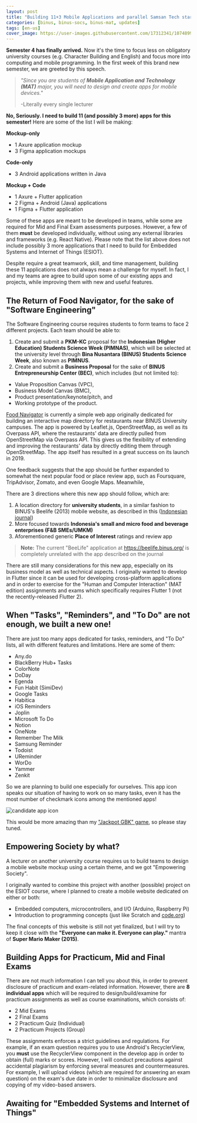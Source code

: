 ```yaml
---
layout: post
title: "Building 11+3 Mobile Applications and parallel Samsan Tech startups for Semester 4"
categories: [binus, binus-socs, binus-mat, updates]
tags: [en-us]
cover_image: https://user-images.githubusercontent.com/17312341/107489967-d6b25580-6bbb-11eb-97de-aeffc18df182.png
---
```


**Semester 4 has finally arrived.** Now it's the time to focus less on obligatory university courses (e.g. Character Building and English) and focus more into computing and mobile programming. In the first week of this brand new semester, we are greeted by this speech.

> *"Since you are students of **Mobile Application and Technology (MAT)** major, you will need to design and create apps for mobile devices."*
> 
> -Literally every single lecturer

**No, Seriously. I need to build 11 (and possibly 3 more) apps for this semester!** Here are some of the list I will be making:

**Mockup-only**

+ 1 Axure application mockup
+ 3 Figma application mockups

**Code-only**

+ 3 Android applications written in Java

**Mockup + Code**

+ 1 Axure + Flutter application
+ 2 Figma + Android (Java) applications
+ 1 Figma + Flutter application

Some of these apps are meant to be developed in teams, while some are required for Mid and Final Exam assessments purposes. However, a few of them **must** be developed individually, without using any external libraries and frameworks (e.g. React Native). Please note that the list above does not include possibly 3 more applications that I need to build for Embedded Systems and Internet of Things (ESIOT).

Despite require a great teamwork, skill, and time management, building these 11 applications does not always mean a challenge for myself. In fact, I and my teams are agree to build upon some of our existing apps and projects, while improving them with new and useful features.

## The Return of Food Navigator, for the sake of "Software Engineering"
The Software Engineering course requires students to form teams to face 2 different projects. Each team should be able to:

1. Create and submit a **PKM-KC** proposal for the **Indonesian (Higher Education) Students Science Week (PIMNAS)**, which will be selected at the university level through **Bina Nusantara (BINUS) Students Science Week**, also known as **PIMNUS**.
2. Create and submit a **Business Proposal** for the sake of **BINUS Entrepreneurship Center (BEC)**, which includes (but not limited to):
  + Value Proposition Canvas (VPC),
  + Business Model Canvas (BMC),
  + Product presentation/keynote/pitch, and
  + Working prototype of the product.

[Food Navigator](https://reinhart1010.github.io/foodnavigator) is currently a simple web app originally dedicated for building an interactive map directory for restaurants near BINUS University campuses. The app is powered by Leaflet.js, OpenStreetMap, as well as its Overpass API, where the restaurants' data are directly pulled from OpenStreetMap via Overpass API. This gives us the flexibility of extending and improving the restaurants' data by directly editing them through OpenStreetMap. The app itself has resulted in a great success on its launch in 2019.

One feedback suggests that the app should be further expanded to somewhat the next popular food or place review app, such as Foursquare, TripAdvisor, Zomato, and even Google Maps. Meanwhile, 

There are 3 directions where this new app should follow, which are:
1. A location directory for **university students**, in a similar fashion to BINUS's Beelife (2013) mobile website, as described in this ([Indonesian journal](https://journal.binus.ac.id/index.php/comtech/article/view/2541))
2. More focused towards **Indonesia's small and micro food and beverage enterprises (F&B SMEs/UMKM)**
3. Aforementioned generic **Place of Interest** ratings and review app

> **Note:** The current "BeeLife" application at <https://beelife.binus.org/> is completely unrelated with the app described on the journal

There are still many considerations for this new app, especially on its business model as well as technical aspects. I originally wanted to develop in Flutter since it can be used for developing cross-platform applications and in order to exercise for the "Human and Computer Interaction" (MAT edition) assignments and exams which specifically requires Flutter 1 (not the recently-released Flutter 2).

## When "Tasks", "Reminders", and "To Do" are not enough, we built a new one!
There are just too many apps dedicated for tasks, reminders, and "To Do" lists, all with different features and limitations. Here are some of them:
+ Any.do
+ BlackBerry Hub+ Tasks
+ ColorNote
+ DoDay
+ Egenda
+ Fun Habit (SimiDev)
+ Google Tasks
+ Habitica
+ iOS Reminders
+ Joplin
+ Microsoft To Do
+ Notion
+ OneNote
+ Remember The Milk
+ Samsung Reminder
+ Todoist
+ UReminder
+ WorDo
+ Yammer
+ Zenkit

So we are planning to build one especially for ourselves. This app icon speaks our situation of having to work on so many tasks, even it has the most number of checkmark icons among the mentioned apps!

![candidate app icon](https://user-images.githubusercontent.com/17312341/111343539-1b934580-86ae-11eb-8515-41f2840e155b.png)

This would be more amazing than my ["Jackpot GBK" game](https://reinhart1010.github.io/jackpotgbk), so please stay tuned.

## Empowering Society by what?
A lecturer on another university course requires us to build teams to design a mobile website mockup using a certain theme, and we got "Empowering Society".

I originally wanted to combine this project with another (possible) project on the ESIOT course, where I planned to create a mobile website dedicated on either or both:
+ Embedded computers, microcontrollers, and I/O (Arduino, Raspberry Pi)
+ Introduction to programming concepts (just like Scratch and [code.org](https://code.org))

The final concepts of this website is still not yet finalized, but I will try to keep it close with the **"Everyone can make it. Everyone can play."** mantra of **Super Mario Maker (2015)**.

## Building Apps for Practicum, Mid and Final Exams
There are not much information I can tell you about this, in order to prevent disclosure of practicum and exam-related information. However, there are **8 individual apps** which will be required to design/build/examine for practicum assignments as well as course examinations, which consists of:

+ 2 Mid Exams
+ 2 Final Exams
+ 2 Practicum Quiz (Individual)
+ 2 Practicum Projects (Group)

These assignments enforces a strict guidelines and regulations. For example, if an exam question requires you to use Android's RecyclerView, you **must** use the RecyclerView component in the develop app in order to obtain (full) marks or scores. However, I will conduct precautions against accidental plagiarism by enforcing several measures and countermeasures. For example, I will upload videos (which are required for answering an exam question) on the exam's due date in order to minimalize disclosure and copying of my video-based answers.

## Awaiting for "Embedded Systems and Internet of Things"
